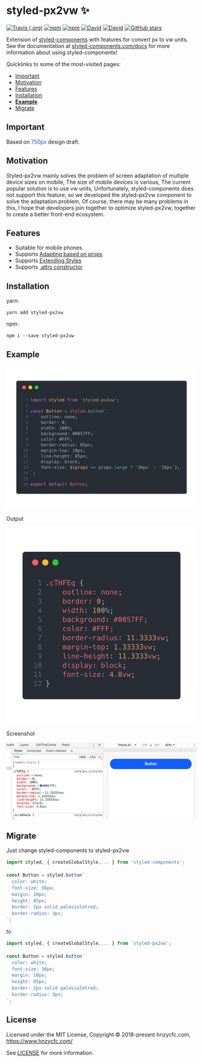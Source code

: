 # styled-px2vw ✨
[![Travis (.org)](https://img.shields.io/travis/hnzycfcfed/styled-px2vw.svg?style=flat-square)](https://travis-ci.com/hnzycfcfed/styled-px2vw)
[![npm](https://img.shields.io/npm/v/styled-px2vw.svg?style=flat-square)](https://www.npmjs.com/package/styled-px2vw)
[![npm](https://img.shields.io/npm/dw/styled-px2vw.svg?style=flat-square)](https://www.npmjs.com/package/styled-px2vw)
[![David](https://img.shields.io/david/hnzycfcfed/styled-px2vw.svg?style=flat-square)](https://www.npmjs.com/package/styled-px2vw)
[![David](https://img.shields.io/david/dev/hnzycfcfed/styled-px2vw.svg?style=flat-square)](https://www.npmjs.com/package/styled-px2vw)
[![GitHub stars](https://img.shields.io/github/stars/hnzycfcfed/styled-px2vw.svg?style=flat-square)](https://github.com/hnzycfcfed/styled-px2vw/stargazers)

Extension of [styled-components](https://www.styled-components.com/) with features for convert px to vw units. <br>
See the documentation at [styled-components.com/docs](https://www.styled-components.com/docs) for more information about using styled-components!

Quicklinks to some of the most-visited pages:

- [Important](#important)
- [Motivation](#motivation)
- [Features](#features)
- [Installation](#installation)
- <strong>[Example](#example)</strong>
- [Migrate](#migrate)

## Important
Based on <font color=#0e59d8>750px</font> design draft.

## Motivation
Styled-px2vw mainly solves the problem of screen adaptation of multiple device sizes on mobile, The size of mobile devices is various, The current popular solution is to use vw units, Unfortunately, styled-components does not support this feature, so we developed the styled-px2vw component to solve the adaptation problem, Of course, there may be many problems in this, I hope that developers join together to optimize styled-px2vw, together to create a better front-end ecosystem.

## Features
- Suitable for mobile phones
- Supports [Adapting based on props](https://www.styled-components.com/docs/basics#adapting-based-on-props)
- Supports [Extending Styles](https://www.styled-components.com/docs/basics#extending-styles)
- Supports [.attrs constructor](https://www.styled-components.com/docs/api#attrs)

## Installation
yarn:
```
yarn add styled-px2vw
```
npm:
```
npm i --save styled-px2vw
```

## Example
![style](/docs/images/style.png)

Output

![converted](/docs/images/converted.png)

Screenshot

![screenshot](/docs/screenshot/screenshot.png)

## Migrate
Just change styled-components to styled-px2vw

```javascript
import styled, { createGlobalStyle,... } from 'styled-components';

const Button = styled.button`
  color: white;
  font-size: 36px;
  margin: 10px;
  height: 85px;
  border: 2px solid palevioletred;
  border-radius: 3px;
`;
```
to
```javascript
import styled, { createGlobalStyle,... } from 'styled-px2vw';

const Button = styled.button`
  color: white;
  font-size: 36px;
  margin: 10px;
  height: 85px;
  border: 2px solid palevioletred;
  border-radius: 3px;
`;
```

## License

Licensed under the MIT License, Copyright © 2018-present hnzycfc.com, https://www.hnzycfc.com/

See [LICENSE](./LICENSE) for more information.
